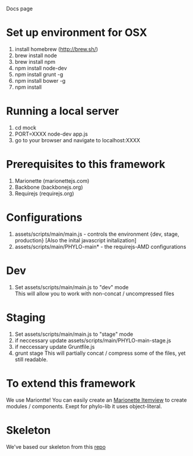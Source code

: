 Docs page

Set up environment for OSX
======
1. install homebrew (http://brew.sh/)
2. brew install node
3. brew install npm
4. npm install node-dev
5. npm install grunt -g
6. npm install bower -g
7. npm install

Running a local server
======
1. cd mock
2. PORT=XXXX node-dev app.js
3. go to your browser and navigate to localhost:XXXX

Prerequisites to this framework
======
1. Marionette (marionettejs.com)
2. Backbone (backbonejs.org)
3. Requirejs (requirejs.org)

Configurations
======
1. assets/scripts/main/main.js - controls the environment {dev, stage, production} [Also the inital javascript initalization]
2. assets/scripts/main/PHYLO-main* - the requirejs-AMD configurations

Dev
====
1. Set assets/scripts/main/main.js to "dev" mode <br>
This will allow you to work with non-concat / uncompressed files

Staging
======
1. Set assets/scripts/main/main.js to "stage" mode
2. if neccessary update assets/scripts/main/PHYLO-main-stage.js
3. if neccessary update Gruntfile.js
4. grunt stage
This will partially concat / compress some of the files, yet still readable.

To extend this framework
======
We use Mariontte! You can easily create an <a href='https://github.com/marionettejs/backbone.marionette/blob/master/docs/marionette.itemview.md'>Marionette Itemview</a> to create modules / components.  Exept for phylo-lib it uses object-literal.

Skeleton
======
We've based our skeleton from this <a href='https://github.com/alfredkam/Boilerplates/tree/master/Marionette'>repo</a> 




